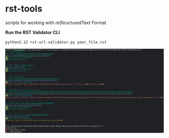 # rst-tools
scripts for working with reStructuredText Format

**Run the RST Validator CLI**

```
python3.12 rst-url-validator.py your_file.rst
```

![console view of rst-url-validator.py](rst-url-validator-report.png "rst validator")